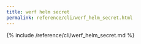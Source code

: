 ```yaml
---
title: werf helm secret
permalink: reference/cli/werf_helm_secret.html
---
```


{% include /reference/cli/werf_helm_secret.md %}

